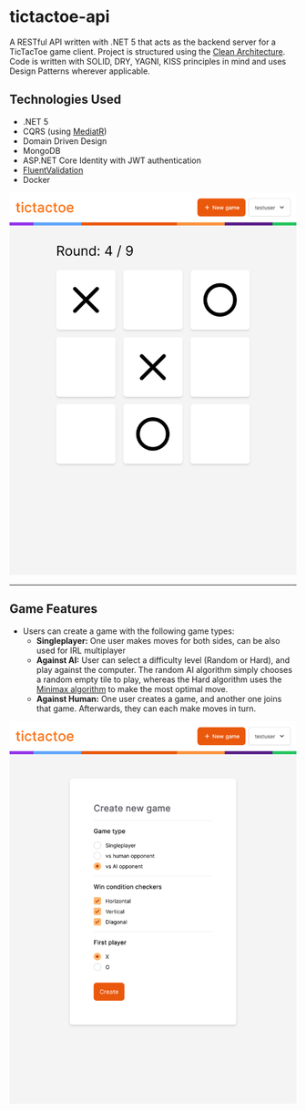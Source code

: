 # tictactoe-api

A RESTful API written with .NET 5 that acts as the backend server for a TicTacToe game client. Project is structured using the [Clean Architecture](https://blog.cleancoder.com/uncle-bob/2012/08/13/the-clean-architecture.html). Code is written with SOLID, DRY, YAGNI, KISS principles in mind and uses Design Patterns wherever applicable.

## Technologies Used

- .NET 5
- CQRS (using [MediatR](https://github.com/jbogard/MediatR))
- Domain Driven Design
- MongoDB
- ASP.NET Core Identity with JWT authentication
- [FluentValidation](https://fluentvalidation.net/)
- Docker


![](./img/screenshot-gameplay.png)

---

## Game Features

- Users can create a game with the following game types:
    - **Singleplayer:** One user makes moves for both sides, can be also used for IRL multiplayer
    - **Against AI:** User can select a difficulty level (Random or Hard), and play against the computer. The random AI algorithm simply chooses a random empty tile to play, whereas the Hard algorithm uses the [Minimax algorithm](https://en.wikipedia.org/wiki/Minimax) to make the most optimal move.
    - **Against Human:** One user creates a game, and another one joins that game. Afterwards, they can each make moves in turn.
  
![](./img/screenshot-create-game.png)
